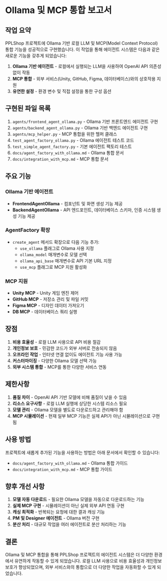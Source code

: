 # Ollama 및 MCP 통합 보고서

## 작업 요약

PPLShop 프로젝트에 Ollama 기반 로컬 LLM 및 MCP(Model Context Protocol) 통합 기능을 성공적으로 구현했습니다. 이 작업을 통해 에이전트 시스템은 다음과 같은 새로운 기능을 갖추게 되었습니다:

1. **Ollama 기반 에이전트** - 로컬에서 실행되는 LLM을 사용하여 OpenAI API 의존성 없이 작동
2. **MCP 통합** - 외부 서비스(Unity, GitHub, Figma, 데이터베이스)와의 상호작용 지원
3. **유연한 설정** - 환경 변수 및 직접 설정을 통한 구성 옵션

## 구현된 파일 목록

1. `agents/frontend_agent_ollama.py` - Ollama 기반 프론트엔드 에이전트 구현
2. `agents/backend_agent_ollama.py` - Ollama 기반 백엔드 에이전트 구현
3. `agents/mcp_helper.py` - MCP 통합을 위한 헬퍼 클래스
4. `test_agent_factory_ollama.py` - Ollama 에이전트 테스트 코드
5. `test_simple_agent_factory.py` - 기본 에이전트 팩토리 테스트
6. `docs/agent_factory_with_ollama.md` - Ollama 통합 문서
7. `docs/integration_with_mcp.md` - MCP 통합 문서

## 주요 기능

### Ollama 기반 에이전트

- **FrontendAgentOllama** - 컴포넌트 및 화면 생성 기능 제공
- **BackendAgentOllama** - API 엔드포인트, 데이터베이스 스키마, 인증 시스템 생성 기능 제공

### AgentFactory 확장

- `create_agent` 메서드 확장으로 다음 기능 추가:
  - `use_ollama` 플래그로 Ollama 사용 지정
  - `ollama_model` 매개변수로 모델 선택
  - `ollama_api_base` 매개변수로 API 기본 URL 지정
  - `use_mcp` 플래그로 MCP 지원 활성화

### MCP 지원

- **Unity MCP** - Unity 게임 엔진 제어
- **GitHub MCP** - 저장소 관리 및 파일 커밋
- **Figma MCP** - 디자인 데이터 가져오기
- **DB MCP** - 데이터베이스 쿼리 실행

## 장점

1. **비용 효율성** - 로컬 LLM 사용으로 API 비용 절감
2. **개인정보 보호** - 민감한 코드가 외부 서버로 전송되지 않음
3. **오프라인 작업** - 인터넷 연결 없이도 에이전트 기능 사용 가능
4. **커스터마이징** - 다양한 Ollama 모델 선택 가능
5. **외부 시스템 통합** - MCP를 통한 다양한 서비스 연동

## 제한사항

1. **품질 차이** - OpenAI API 기반 모델에 비해 품질이 낮을 수 있음
2. **리소스 요구사항** - 로컬 LLM 실행에 상당한 시스템 리소스 필요
3. **모델 관리** - Ollama 모델을 별도로 다운로드하고 관리해야 함
4. **MCP 시뮬레이션** - 현재 일부 MCP 기능은 실제 API가 아닌 시뮬레이션으로 구현됨

## 사용 방법

프로젝트에 새롭게 추가된 기능을 사용하는 방법은 아래 문서에서 확인할 수 있습니다:

- `docs/agent_factory_with_ollama.md` - Ollama 통합 가이드
- `docs/integration_with_mcp.md` - MCP 통합 가이드

## 향후 개선 사항

1. **모델 자동 다운로드** - 필요한 Ollama 모델을 자동으로 다운로드하는 기능
2. **실제 MCP 구현** - 시뮬레이션이 아닌 실제 외부 API 연동 구현
3. **캐싱 최적화** - 반복되는 요청에 대한 결과 캐싱 기능
4. **PM 및 Designer 에이전트** - Ollama 버전 구현
5. **분산 처리** - 대규모 작업을 여러 에이전트로 분산 처리하는 기능

## 결론

Ollama 및 MCP 통합을 통해 PPLShop 프로젝트의 에이전트 시스템은 더 다양한 환경에서 유연하게 작동할 수 있게 되었습니다. 로컬 LLM 사용으로 비용 효율성과 개인정보 보호가 향상되었으며, 외부 서비스와의 통합으로 더 다양한 작업을 자동화할 수 있게 되었습니다. 
